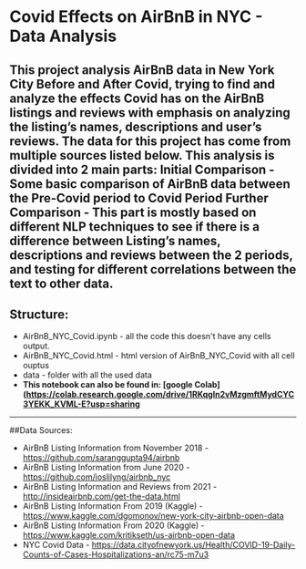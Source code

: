 # Covid Effects on AirBnB in NYC - Data Analysis

This project analysis AirBnB data in New York City Before and After Covid, trying to find and analyze the effects Covid has on the AirBnB listings and reviews with emphasis on analyzing the listing’s names, descriptions and user’s reviews. The data for this project has come from multiple sources listed below.
This analysis is divided into 2 main parts:
Initial Comparison - Some basic comparison of AirBnB data between the Pre-Covid period to Covid Period
Further Comparison - This part is mostly based on different NLP techniques to see if there is a difference between Listing’s names, descriptions and reviews between the 2 periods, and testing for different correlations between the text to other data.
<br>
---
## Structure:
* AirBnB_NYC_Covid.ipynb - all the code this doesn't have any cells output.
* AirBnB_NYC_Covid.html - html version of AirBnB_NYC_Covid with all cell ouptus
* data - folder with all the used data
* **This notebook can also be found in:
  [google Colab](https://colab.research.google.com/drive/1RKqgln2vMzgmftMydCYC3YEKK_KVML-E?usp=sharing**
---
##Data Sources:<br>
* AirBnB Listing Information from November 2018 - https://github.com/saranggupta94/airbnb
* AirBnB Listing Information from June 2020 - https://github.com/ioslilyng/airbnb_nyc
* AirBnB Listing Information and Reviews from 2021 - http://insideairbnb.com/get-the-data.html
* AirBnB Listing Information From 2019 (Kaggle) - https://www.kaggle.com/dgomonov/new-york-city-airbnb-open-data
* AirBnB Listing Information From 2020 (Kaggle) - https://www.kaggle.com/kritikseth/us-airbnb-open-data
* NYC Covid Data - https://data.cityofnewyork.us/Health/COVID-19-Daily-Counts-of-Cases-Hospitalizations-an/rc75-m7u3




